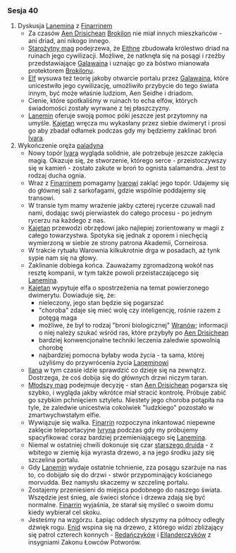 ### Sesja 40
1. Dyskusja [Lanemina](#p_lanemin) z [Finarrinem](#p_druid_finarrin)
    - Za czasów [Aen Drisichean](#r_aen_drisichean) [Brokilon](#l_brokilon) nie miał innych mieszkańców - ani driad, ani nikogo innego.
    - [Starożytny mag](#p_lanemin) podejrzewa, że [Eithne](#p_eithne) zbudowała królestwo driad na ruinach jego cywilizacji. Możliwe, że natknęła się na posągi i rzeźby przedstawiające [Galawaina](#p_galawain) i uznając go za bóstwo mianowała protektorem [Brokilonu](#l_brokilon).
    - [Elf](#p_lanemin) wysuwa też teorię jakoby otwarcie portalu przez [Galawaina](#p_galawain), które unicestwiło jego cywilizację, umożliwiło przybycie do tego świata innym, być może właśnie ludziom, Aen Seidhe i driadom.
    - Cienie, które spotkaliśmy w ruinach to echa elfów, których świadomości zostały wyrwane z tej płaszczyzny.
    - [Lanemin](#p_lanemin) oferuje swoją pomoc póki jeszcze jest przytomny na umyśle. [Kajetan](#g_kajetan) wręcza mu wykasłany przez siebie dwimeryt i prosi go aby zbadał odłamek podczas gdy my będziemy zaklinać broń [Ivara](#p_ivar).
2. Wykończenie oręża [paladyna](#p_ivar)
    - Nowy topór [Ivara](#p_ivar) wygląda solidnie, ale potrzebuje jeszcze zaklęcia magią. Okazuje się, że stworzenie, którego serce - przeistoczywszy się w kamień - zostało zakute w broń to ognista salamandra. Jest to rodzaj ducha ognia.
    - Wraz z [Finarrinem](#p_druid_finarrin) pomagamy [Ivarowi](#p_ivar) zakląć jego topór. Udajemy się do głównej sali z sarkofagami, gdzie wspólnie poddajemy się transowi. 
    - W transie tym mamy wrażenie jakby czterej rycerze czuwali nad nami, dodając swój pierwiastek do całego procesu - po jednym rycerzu na każdego z nas.
    - [Kajetan](#g_kajetan) przewodzi obrzędowi jako najlepiej zorientowany w magii z całego towarzystwa. Spotyka się jednak z oporem i niechęcią wymierzoną w siebie ze strony patrona Akademii, Corneirosa.
    - W trakcie rytuału Warownia kilkukrotnie drga w posadach, aż tynk sypie nam się na głowy.
    - Zaklinanie dobiega końca. Zauważamy zgromadzoną wokół nas resztę kompanii, w tym także powoli przeistaczającego się [Lanemina](#p_lanemin).
    - [Kajetan](#g_kajetan) wypytuje elfa o spostrzeżenia na temat powierzonego dwimerytu. Dowiaduje się, że:
        - nieleczony, jego stan będzie się pogarszać
        - "choroba" zdaje się mieć wolę czy inteligencję, rośnie razem z potęgą maga
        - możliwe, że był to rodzaj "broni biologicznej" [Wranów](#r_wran); informacji o niej należy szukać wśród ras, które przybyły po [Aen Drisichean](#r_aen_drisichean)
        - bardziej konwencjonalne techniki leczenia zaledwie spowolnią chorobę
        - najbardziej pomocna byłaby woda życia - ta sama, której użyliśmy do przywrócenia życia [Laneminowi](#p_lanemin)
    - [Ilana](#g_ilana) w tym czasie idzie sprawdzić co dzieje się na zewnątrz. Dostrzega, że coś dobija się do głównych drzwi niczym taran.
    - [Młodszy mag](#g_kajetan) podejmuje decyzję - stan [Aen Drisichean](#p_lanemin) pogarsza się szybko, i wygląda jakby wkrótce miał stracić kontrolę. Próbuje zabić go szybkim pchnięciem sztyletu. Niestety jego choroba potąpiła na tyle, że zaledwie unicestwia cokolwiek "ludzkiego" pozostało w zmartwychwstałym elfie.
    - Wywiązuje się walka. [Finarrin](#p_druid_finarrin) rozpoczyna inkantować niepewne zaklęcie teleportacyjne [Ivryna](#p_arcydruid_ivryn) podczas gdy my próbujemy spacyfikować coraz bardziej przemieniającego się [Lanemina](#p_lanemin).
    - Niemal w ostatniej chwili dokonuje się czar [starszego druida](#p_druid_finarrin) - z wbitego w ziemię kija wyrasta drzewo, a na jego środku jaży się szczelina portalu. 
    - Gdy [Lanemin](#p_lanemin) wydaje ostatnie tchnienie, zza posągu szarżuje na nas to, co dobijało się do drzwi - stwór przypominający kościanego morvudda. Bez namysłu skaczemy w szczelinę portalu.
    - Zostajemy przeniesieni do miejsca podobnego do naszego świata. Wszędzie jest śnieg, ale świeci słońce i drzewa zdają się być normalne. [Finarrin](#p_druid_finarrin) wyjaśnia, że starał się myśleć o swoim domu kiedy wybierał cel skoku.
    - Jesteśmy na wzgórzu. Łapiąc oddech słyszymy na północy odległy dźwięk rogu. [Enid](#p_enid) wspina się na drzewo, z którego widzi zbliżający się patrol czterech konnych - [Redańczyków](#l_redania) i [Ellanderczyków](#l_ellander) z insygniami Zakonu Łowców Potworów.
